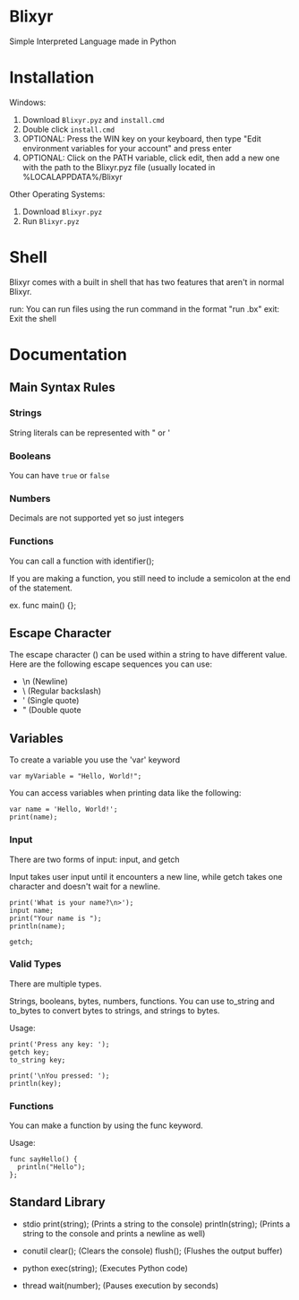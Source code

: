 # Blixyr
Simple Interpreted Language made in Python

# Installation
Windows:
1. Download ```Blixyr.pyz``` and ```install.cmd```
2. Double click ```install.cmd```
3. OPTIONAL: Press the WIN key on your keyboard, then type "Edit environment variables for your account" and press enter
4. OPTIONAL: Click on the PATH variable, click edit, then add a new one with the path to the Blixyr.pyz file (usually located in %LOCALAPPDATA%/Blixyr

Other Operating Systems:
1. Download ```Blixyr.pyz```
2. Run ```Blixyr.pyz```

# Shell
Blixyr comes with a built in shell that has two features that aren't in normal Blixyr.

run: You can run files using the run command in the format "run <filename>.bx"
exit: Exit the shell

# Documentation
## Main Syntax Rules
### Strings
String literals can be represented with " or '

### Booleans
You can have ```true``` or ```false```

### Numbers
Decimals are not supported yet so just integers

### Functions
You can call a function with identifier();

If you are making a function, you still need to include a semicolon at the end of the statement.

ex. func main() {};

## Escape Character
The escape character (\) can be used within a string to have different value.  Here are the following escape sequences you can use:
- \n (Newline)
- \\ (Regular backslash)
- \' (Single quote)
- \" (Double quote

## Variables
To create a variable you use the 'var' keyword
```
var myVariable = "Hello, World!";
```

You can access variables when printing data like the following:
```
var name = 'Hello, World!';
print(name);
```

### Input
There are two forms of input: input, and getch

Input takes user input until it encounters a new line, while getch takes one character and doesn't wait for a newline.
```
print('What is your name?\n>');
input name;
print("Your name is ");
println(name);

getch;
```

### Valid Types
There are multiple types.

Strings, booleans, bytes, numbers, functions.  You can use to_string and to_bytes to convert bytes to strings, and strings to bytes.

Usage:
```
print('Press any key: ');
getch key;
to_string key;

print('\nYou pressed: ');
println(key);
```

### Functions
You can make a function by using the func keyword.

Usage:
```
func sayHello() {
  println("Hello");
};
```

## Standard Library
- stdio
  print(string); (Prints a string to the console)
  println(string); (Prints a string to the console and prints a newline as well)

- conutil
  clear(); (Clears the console)
  flush(); (Flushes the output buffer)

- python
  exec(string); (Executes Python code)

- thread
  wait(number); (Pauses execution by seconds)
